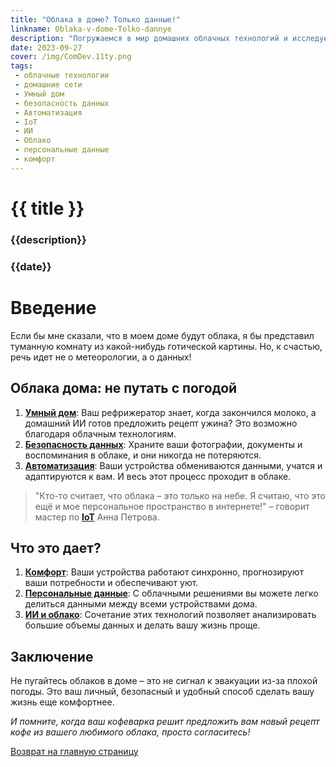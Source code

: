 ```yaml
---
title: "Облака в доме? Только данные!"
linkname: Oblaka-v-dome-Tolko-dannye
description: "Погружаемся в мир домашних облачных технологий и исследуем, как они могут сделать вашу жизнь проще и комфортнее."
date: 2023-09-27
cover: /img/ComDev.11ty.png
tags:
 - облачные технологии
 - домашние сети
 - Умный дом
 - безопасность данных
 - Автоматизация
 - IoT
 - ИИ
 - Облако
 - персональные данные
 - комфорт
---
```


# {{ title }}
### {{description}}
### {{date}}

# Введение
Если бы мне сказали, что в моем доме будут облака, я бы представил туманную комнату из какой-нибудь готической картины. Но, к счастью, речь идет не о метеорологии, а о данных!

## Облака дома: не путать с погодой

1. **[Умный дом](/)**: Ваш рефрижератор знает, когда закончился молоко, а домашний ИИ готов предложить рецепт ужина? Это возможно благодаря облачным технологиям.
2. **[Безопасность данных](/)**: Храните ваши фотографии, документы и воспоминания в облаке, и они никогда не потеряются.
3. **[Автоматизация](/)**: Ваши устройства обмениваются данными, учатся и адаптируются к вам. И весь этот процесс проходит в облаке.

> "Кто-то считает, что облака – это только на небе. Я считаю, что это ещё и мое персональное пространство в интернете!" – говорит мастер по **[IoT](/)** Анна Петрова.

## Что это дает?

1. **[Комфорт](/)**: Ваши устройства работают синхронно, прогнозируют ваши потребности и обеспечивают уют.
2. **[Персональные данные](/)**: С облачными решениями вы можете легко делиться данными между всеми устройствами дома.
3. **[ИИ и облако](/)**: Сочетание этих технологий позволяет анализировать большие объемы данных и делать вашу жизнь проще.

## Заключение
Не пугайтесь облаков в доме – это не сигнал к эвакуации из-за плохой погоды. Это ваш личный, безопасный и удобный способ сделать вашу жизнь еще комфортнее. 

_И помните, когда ваш кофеварка решит предложить вам новый рецепт кофе из вашего любимого облака, просто согласитесь!_

[Возврат на главную страницу](/)
